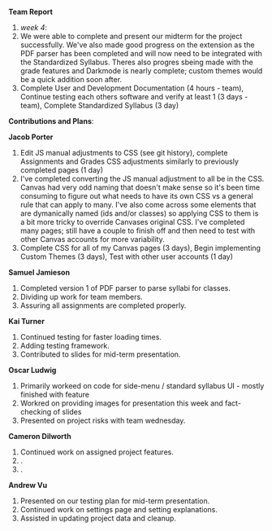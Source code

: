 **Team Report**
  1. *week 4*:
  2. We were able to complete and present our midterm for the project successfully. We've also made good progress on the extension as the PDF parser has been completed and will now need to be integrated with the Standardized Syllabus. Theres also progres sbeing made with the grade features and Darkmode is nearly complete; custom themes would be a quick addition soon after.
  3. Complete User and Development Documentation (4 hours - team), Continue testing each others software and verify at least 1 (3 days - team), Complete Standardized Syllabus (3 day)

**Contributions and Plans**:

  **Jacob Porter**
1. Edit JS manual adjustments to CSS (see git history), complete Assignments and Grades CSS adjustments similarly to previously completed pages (1 day)
2. I've completed converting the JS manual adjustment to all be in the CSS. Canvas had very odd naming that doesn't make sense so it's been time consuming to figure out what needs to have its own CSS vs a general rule that can apply to many. I've also come across some elements that are dymanically named (ids and/or classes) so applying CSS to them is a bit more tricky to override Canvases original CSS. I've completed many pages; still have a couple to finish off and then need to test with other Canvas accounts for more variability.
3. Complete CSS for all of my Canvas pages (3 days), Begin implementing Custom Themes (3 days), Test with other user accounts (1 day)

  **Samuel Jamieson**
1. Completed version 1 of PDF parser to parse syllabi for classes.
2. Dividing up work for team members.
3. Assuring all assignments are completed properly.


 **Kai Turner**
1. Continued testing for faster loading times.
2. Adding testing framework.
3. Contributed to slides for mid-term presentation.
  
  **Oscar Ludwig** 
1. Primarily workeed on code for side-menu / standard syllabus UI - mostly finished with feature
2. Workred on providing images for presentation this week and fact-checking of slides
4. Presented on project risks with team wednesday.

  **Cameron Dilworth**
1. Continued work on assigned project features.
2. .
3. .

  **Andrew Vu**
1. Presented on our testing plan for mid-term presentation.
2. Continued work on settings page and setting explanations.
3. Assisted in updating project data and cleanup.

